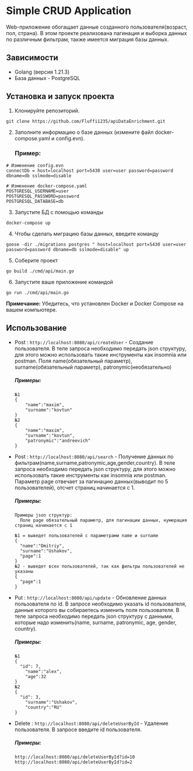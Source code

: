 # Simple CRUD Application
Web-приложение обогащает данные созданного пользователя(возраст, пол, страна). В этом проекте реализована пагинация и выборка данных по различным фильтрам, также имеется миграция базы данных. 

## Зависимости
- Golang (версия 1.21.3)
- База данных - PostgreSQL

## Установка и запуск проекта
  1) Клонируйте репозиторий.
  ```
  git clone https://github.com/Fluffi1235/apiDataEnrichment.git
  ```
  2) Заполните информацию о базе данных (измените файл docker-compose.yaml и config.evn).
     ### Пример:
  ```
  # Изменение config.evn
  connectDb = host=localhost port=5430 user=user password=password dbname=db sslmode=disable

  # Изменение docker-compose.yaml
  POSTGRESQL_USERNAME=user
  POSTGRESQL_PASSWORD=password
  POSTGRESQL_DATABASE=db
  ```
  3) Запустите БД с помощью команды
  ```
  docker-compose up
  ```
  4) Чтобы сделать миграцию базы данных, введите команду
  ```
  goose -dir ./migrations postgres " host=localhost port=5430 user=user password=password dbname=db sslmode=disable" up
  ```
  5) Соберите проект
  ```
  go build ./cmd/api/main.go
  ```
  6) Запустите ваше приложение командой
  ```
  go run ./cmd/api/main.go 
  ```
  **Примечание:** Убедитесь, что установлен Docker и Docker Compose на вашем компьютере.
## Использование
  - Post : `http://localhost:8080/api/createUser` - Создание пользователя. В теле запроса необходимо передать json структуру, для этого можно использовать такие инструменты как insomnia или postman. Поля name(обязательный параметр), surname(обязательный параметр), patronymic(необязательно)
    ##### Примеры: 
    ```
    №1
    {
	    "name":"maxim",
	    "surname":"kovtun"
    }
    №2
    {
	    "name":"maxim",
	    "surname":"kovtun",
	    "patronymic":"andreevich"
    }
    ```
  - Post : `http://localhost:8080/api/search` - Получение данных по фильтрам(name,surname,patronymic,age,gender,country). В теле запроса необходимо передать json структуру, для этого можно использовать такие инструменты как insomnia или postman. Параметр page отвечает за пагинацию данных(выводит по 5 пользователей), отсчет страниц начинается с 1.
    ##### Примеры: 
    ```
    Примеры json структур:
      Поле page обязательный параметр, для пагинации данных, нумерация страниц начинается с 1
  
    №1 = выведет пользователей с параметрами name и surname 
    {
      "name":"Dmitriy",
      "surname":"Ushakov",
      "page":1
    }
    №2 - выведет всех пользователей, так как фильтры пользователей не указаны
    {
      "page":1
    }
     ```
  - Put : `http://localhost:8080/api/update` - Обновление данных пользователя по id. В запросе необходимо указать id пользователя, данные которого вы собираетесь изменить поля пользователя. В теле запроса необходимо передать json структуру с данными, которые надо изменить(name, surname, patronymic, age, gender, country).
    ##### Примеры: 
    ``` 
    №1
    {
      "id": 7,
	    "name":"alex",
	    "age":32
    }
    №2
    {
      "id": 3,
	    "surname":"Ushakov",
	    "country":"RU" 
    }
    ```
  - Delete : `http://localhost:8080/api/deleteUserById` - Удаление пользователя. В запросе введите id пользователя. 
    ##### Примеры: 
    ``` 
    http://localhost:8080/api/deleteUserById?id=10
    http://localhost:8080/api/deleteUserById?id=2
    ```
